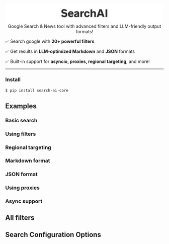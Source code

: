 <p align="center">
    <img src="https://github.com/jpjacobpadilla/SearchAI/blob/89e015df725990b3a3d9a35e6341b95a30ec1842/logo.png">
Google Search & News tool with advanced filters and LLM-friendly output formats!
</p>


✅ Search google with **20+ powerful filters**  

✅ Get results in **LLM-optimized Markdown** and **JSON** formats 

✅ Built-in support for **asyncio, proxies, regional targeting**, and more!

---

### Install

```
$ pip install search-ai-core
```

## Examples

### Basic search

### Using filters

### Regional targeting

### Markdown format

### JSON format

### Using proxies

### Async support

## All filters

## Search Configuration Options

